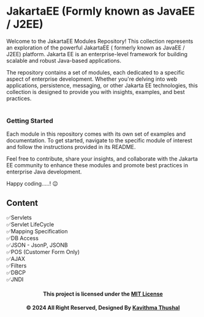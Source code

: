 # JakartaEE (Formly known as JavaEE / J2EE)

Welcome to the JakartaEE Modules Repository! This collection represents an exploration of the powerful JakartaEE (
formerly known as JavaEE / J2EE) platform. Jakarta EE is an enterprise-level framework for building scalable and robust
Java-based applications.

The repository contains a set of modules, each dedicated to a specific aspect of enterprise development. Whether you're
delving into web applications, persistence, messaging, or other Jakarta EE technologies, this collection is designed to
provide you with insights, examples, and best practices.<br/><br/>

### Getting Started

Each module in this repository comes with its own set of examples and documentation. To get started, navigate to the
specific module of interest and follow the instructions provided in its README.

Feel free to contribute, share your insights, and collaborate with the Jakarta EE community to enhance these modules and
promote best practices in enterprise Java development.

Happy coding.....! 😉

## Content

✅Servlets</br>
✅Servlet LifeCycle</br>
✅Mapping Specification</br>
✅DB Access</br>
✅JSON - JsonP, JSONB</br>
✅POS (Customer Form Only)</br>
✅AJAX</br>
✅Filters</br>
✅DBCP</br>
✅JNDI</br>

<div align="center">

#### This project is licensed under the [MIT License](LICENSE)

#### © 2024 All Right Reserved, Designed By [Kavithma Thushal](https://github.com/Thushal2001)

</div>
